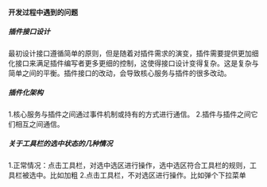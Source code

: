 #### 开发过程中遇到的问题

##### 插件接口设计

最初设计接口遵循简单的原则，但是随着对插件需求的演变，插件需要提供更加细化接口来满足插件编写者更多更细的控制，这使得接口设计变得复杂。这是复杂与简单之间的平衡。插件接口的改动，会导致核心服务与插件的很多改动。

##### 插件化架构
1.核心服务与插件之间通过事件机制或持有的方式进行通信。
2.插件与插件之间它们相互之间通信。

##### 关于工具栏的选中状态的几种情况
1.正常情况：点击工具栏，对选中选区进行操作，选中选区符合工具栏的规则，工具栏被选中。比如加粗
2.点击工具栏，不对选区进行操作。比如弹个下拉菜单